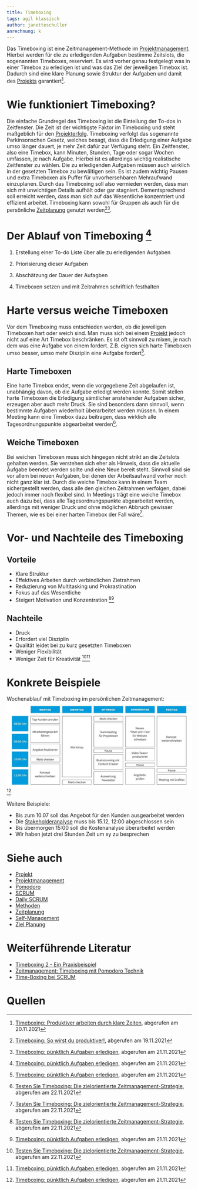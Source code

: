 ```yaml
---
title: Timeboxing
tags: agil klassisch
author: janetteschuller
anrechnung: k
---
```


Das Timeboxing ist eine Zeitmanagement-Methode im [Projektmanagement](Projektmanagement.md). Hierbei werden für die zu erledigenden Aufgaben bestimme Zeitslots, die sogenannten Timeboxes, reserviert. Es wird vorher genau festgelegt was in einer Timebox zu erledigen ist und was das Ziel der jeweiligen Timebox ist. Dadurch sind eine klare Planung sowie Struktur der Aufgaben und damit des [Projekts](Projekt.md) garantiert[^1].


# Wie funktioniert Timeboxing?

Die einfache Grundregel des Timeboxing ist die Einteilung der To-dos in Zeitfenster. Die Zeit ist der wichtigste Faktor im Timeboxing und steht maßgeblich für den [Projekterfolg](Erfolgsmessung.md). Timeboxing verfolgt das sogenannte Parkinsonschen Gesetz, welches besagt, dass die Erledigung einer Aufgabe umso länger dauert, je mehr Zeit dafür zur Verfügung steht. Ein Zeitfenster, also eine Timebox, kann Minuten, Stunden, Tage oder sogar Wochen umfassen, je nach Aufgabe. Hierbei ist es allerdings wichtig realistische Zeitfenster zu wählen. Die zu erledigenden Aufgaben müssen auch wirklich in der gesetzten Timebox zu bewältigen sein. Es ist zudem wichtig Pausen und extra Timeboxen als Puffer für unvorhersehbaren Mehraufwand einzuplanen. Durch das Timeboxing soll also vermieden werden, dass man sich mit unwichtigen Details aufhält oder gar stagniert. Dementsprechend soll erreicht werden, dass man sich auf das Wesentliche konzentriert und effizient arbeitet. Timeboxing kann sowohl für Gruppen als auch für die persönliche [Zeitplanung](Zeitplanung.md) genutzt werden[^2][^4].


# Der Ablauf von Timeboxing [^4]

1. Erstellung einer To-do Liste über alle zu erledigenden Aufgaben

2. Priorisierung dieser Aufgaben

3. Abschätzung der Dauer der Aufagben

4. Timeboxen setzen und mit Zeitrahmen schriftlich festhalten 


# Harte versus weiche Timeboxen

Vor dem Timeboxing muss entschieden werden, ob die jeweiligen Timeboxen hart oder weich sind. Man muss sich bei einem [Projekt](Projekt.md) jedoch nicht auf eine Art Timebox beschränken. Es ist oft sinnvoll zu mixen, je nach dem was eine Aufgabe von einem fordert. Z.B. eignen sich harte Timeboxen umso besser, umso mehr Disziplin eine Aufgabe fordert[^4].

## Harte Timeboxen 
Eine harte Timebox endet, wenn die vorgegebene Zeit abgelaufen ist, unabhängig davon, ob die Aufgabe erledigt werden konnte. Somit stellen harte Timeboxen die Erledigung sämtlicher anstehender Aufgaben sicher, erzeugen aber auch mehr Druck. Sie sind besonders dann sinnvoll, wenn bestimmte Aufgaben wiederholt überarbeitet werden müssen. In einem Meeting kann eine Timebox dazu beitragen, dass wirklich alle Tagesordnungspunkte abgearbeitet werden[^3]. 

## Weiche Timeboxen
Bei weichen Timeboxen muss sich hingegen nicht strikt an die Zeitslots gehalten werden. Sie verstehen sich eher als Hinweis, dass die aktuelle Aufgabe beendet werden sollte und eine Neue bereit steht. Sinnvoll sind sie vor allem bei neuen Aufgaben, bei denen der Arbeitsaufwand vorher noch nicht ganz klar ist. Durch die weiche Timebox kann in einem Team sichergestellt werden, dass alle den gleichen Zeitrahmen verfolgen, dabei jedoch immer noch flexibel sind. In Meetings trägt eine weiche Timebox auch dazu bei, dass alle Tagesordnungspunkte abgearbeitet werden, allerdings mit weniger Druck und ohne möglichen Abbruch gewisser Themen, wie es bei einer harten Timebox der Fall wäre[^3]. 


# Vor- und Nachteile des Timeboxing

## Vorteile

* Klare Struktur 
* Effektives Arbeiten durch verbindlichen Zietrahmen
* Reduzierung von Multitasking und Prokrastination
* Fokus auf das Wesentliche
* Steigert Motivation und Konzentration [^3][^4]

## Nachteile

* Druck
* Erfordert viel Disziplin 
* Qualität leidet bei zu kurz gesetzten Timeboxen
* Weniger Flexibilität
* Weniger Zeit für Kreativität [^3][^4] 

# Konkrete Beispiele

 Wochenablauf mit Timeboxing im persönlichen Zeitmanagement: 
![Timeboxing-Beispiel](Timeboxing/Timeboxing_Beispiel.jpg)
[^4]

Weitere Beispiele:
* Bis zum 10.07 soll das Angebot für den Kunden ausgearbeitet werden
* Die [Stakeholderanalyse](Stakeholderanalyse.md) muss bis 15.12, 12:00 abgeschlossen sein
* Bis übermorgen 15:00 soll die Kostenanalyse überarbeitet werden
* Wir haben jetzt drei Stunden Zeit um xy zu besprechen

# Siehe auch

* [Projekt](Projekt.md)
* [Projektmanagement](Projektmanagement.md)
* [Pomodoro](Pomodoro.md)
* [SCRUM](SCRUM.md)
* [Daily SCRUM](Daily_Scrum.md)
* [Methoden](Methoden.md)
* [Zeitplanung](Zeitplanung.md)
* [Self-Management](Self_Management.md)
* [Ziel Planung](Ziel_Planung.md)


# Weiterführende Literatur

* [Timeboxing 2 - Ein Praxisbeispiel](https://www.youtube.com/watch?v=PK1FGQL9ea0)
* [Zeitmanagement: Timeboxing mit Pomodoro Technik](https://www.leclere-solutions.com/2020/05/18/zeitmanagement-timeboxing-mit-pomodoro-technik/)
* [Time-Boxing bei SCRUM](https://scrum-master.de/Scrum-Meetings/Time-Boxing)

 
# Quellen

[^1]: [Timeboxing: Produktiver arbeiten durch klare Zeiten](https://karrierebibel.de/timeboxing/), abgerufen am 20.11.2021
[^2]: [Timeboxing: So wirst du produktiver!](https://projekte-leicht-gemacht.de/blog/softskills/zeitmanagement/timeboxing/#Was-ist-Timeboxing), abgerufen am 19.11.2021
[^3]: [Testen Sie Timeboxing: Die zielorientierte Zeitmanagement-Strategie](https://asana.com/de/resources/what-is-timeboxing), abgerufen am 22.11.2021
[^4]: [Timeboxing: pünktlich Aufgaben erledigen](https://www.fuer-gruender.de/blog/timeboxing/), abgerufen am 21.11.2021

